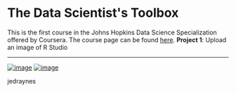 # The Data Scientist's Toolbox

This is the first course in the Johns Hopkins Data Science Specialization offered by Coursera. The course page can be found [here](https://www.coursera.org/learn/data-scientists-tools).
**Project 1**: Upload an image of R Studio

---
[![image](https://img.shields.io/badge/Personal%20Site-%20-informational?style=flat-square&logo=appveyor)](https://www.jedraynes.com/)
[![image](https://img.shields.io/badge/LinkedIn-%20-informational?style=flat-square&logo=appveyor)](https://www.linkedin.com/in/jedraynes/)

jedraynes